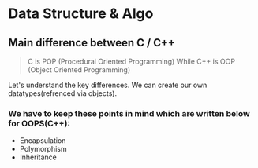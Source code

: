 # Data Structure & Algo
## Main difference between C / C++

> C is POP (Procedural Oriented Programming)
> While C++ is OOP (Object Oriented Programming)

Let's understand the key differences.
We can create our own datatypes(refrenced via objects).

### We have to keep these points in mind which are written below for OOPS(C++):
- Encapsulation
- Polymorphism
- Inheritance
